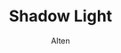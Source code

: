 ---
title: Shadow Light
author: Alten
github: https://github.com/AltenGD/
description_markdown: >-
  Ever wanted to have a mac / ios feel in discord? me neither.
download: https://github.com/AltenGD/Altens-betterdiscord-Themes-Plugins/blob/master/Themes/FrostedGlassRewrite.theme.css
demo: https://cdn.rawgit.com/AltenGD/Altens-betterdiscord-Themes-Plugins/master/Themes/FrostedGlassRewrite.theme.css
support: https://cdn.rawgit.com/AltenGD/Altens-betterdiscord-Themes-Plugins/issues
style: dark
tags:
images:
  - name: Shadow Light Preview
    image: https://i.imgur.com/idtNzdH.jpg
layout: product
---